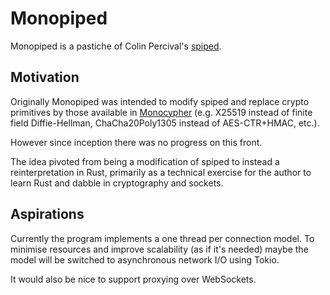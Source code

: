 # Monopiped

Monopiped is a pastiche of Colin Percival's [spiped](https://www.tarsnap.com/spiped.html).

## Motivation

Originally Monopiped was intended to modify spiped and replace crypto primitives by those available in [Monocypher](https://monocypher.org/) (e.g. X25519 instead of finite field Diffie-Hellman, ChaCha20Poly1305 instead of AES-CTR+HMAC, etc.).

However since inception there was no progress on this front.

The idea pivoted from being a modification of spiped to instead a reinterpretation in Rust, primarily as a technical exercise for the author to learn Rust and dabble in cryptography and sockets.

## Aspirations

Currently the program implements a one thread per connection model. To minimise resources and improve scalability (as if it's needed) maybe the model will be switched to asynchronous network I/O using Tokio.

It would also be nice to support proxying over WebSockets.
